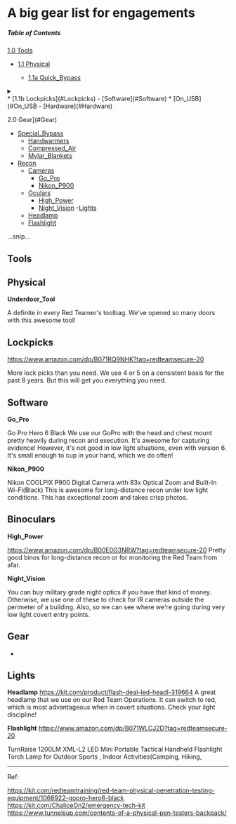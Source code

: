 # A big gear list for engagements

##### Table of Contents  


 
[1.0 Tools](#Tools)
  - [1.1 Physical](#Physical)
                  
    * [1.1a Quick_Bypass](#Quick_Bypass)
<details><summary></summary><p>
      + [Adam's_Rite](#Adam's_Rite)
      + [Travelors_Hook](#Travelors_Hook)
      + [Shims](#Shims)
      + [Underdoor_Tool](#Underdoor_Tool)
</p></details>
    * [1.1b Lockpicks](#Lockpicks)
  - [Software](#Software)
    * [On_USB](#On_USB
  - [Hardware](#Hardware)
  
2.0 Gear](#Gear)
  - [Special_Bypass](#Special_Bypass)
    * [Handwarmers](#Handwarmers)
    * [Compressed_Air](#Compressed_Air)
    * [Mylar_Blankets](#Mylar_Blankets)
  - [Recon](#Recon)
    * [Cameras](#Cameras)
      + [Go_Pro](#Go_Pro)
      + [Nikon_P900](#Nikon_P900)
    * [Oculars](#Oculars)
      + [High_Power](#High_Power)
      + [Night_Vision](#Night_Vision)
   -[Lights]()
     * [Headlamp](#Headlamp)
     * [Flashlight](#Flashlight)
     

...snip...    


## Tools
<a name="Tools"></a>

## Physical
<a name="Physical"></a>

 **Underdoor_Tool**
<a name="Underdoor_Tool"></a>

A definite in every Red Teamer's toolbag. We've opened so many doors with this awesome tool!

## Lockpicks
<a name="Lockpicks"></a>

https://www.amazon.com/dp/B071RQ9NHK?tag=redteamsecure-20

More lock picks than you need. We use 4 or 5 on a consistent basis for the past 8 years. But this will get you everything you need.

## Software
<a name="Software"></a>

**Go_Pro**
<a name="Go_Pro"></a>

Go Pro Hero 6 Black
We use our GoPro with the head and chest mount pretty heavily during recon and execution. It's awesome for capturing evidence! However, it's not good in low light situations, even with version 6. It's small enough to cup in your hand, which we do often!


**Nikon_P900**
<a name="Nikon_P900"></a>

Nikon COOLPIX P900 Digital Camera with 83x Optical Zoom and Built-In Wi-Fi(Black) 
This is awesome for long-distance recon under low light conditions. This has exceptional zoom and takes crisp photos.

## Binoculars 
<a name="Binoculars"></a>

**High_Power**
<a name="High_Power"></a>

https://www.amazon.com/dp/B00E0G3NRW?tag=redteamsecure-20
Pretty good binos for long-distance recon or for monitoring the Red Team from afar.

**Night_Vision**
<a name="Night_Vision"></a>

You can buy military grade night optics if you have that kind of money. Otherwise, we use one of these to check for IR cameras outside the perimeter of a building. Also, so we can see where we're going during very low light covert entry points.
## Gear
-

## Lights

**Headlamp**
<a name="Headlamp"></a>
https://kit.com/product/flash-deal-led-headl-319664
A great headlamp that we use on our Red Team Operations. It can switch to red, which is most advantageous when in covert situations. Check your light discipline!

**Flashlight**
https://www.amazon.com/dp/B071WLCJ2D?tag=redteamsecure-20

TurnRaise 1200LM XML-L2 LED Mini Portable Tactical Handheld Flashlight Torch Lamp for Outdoor Sports , Indoor Activities(Camping, Hiking, 

---
Ref:

https://kit.com/redteamtraining/red-team-physical-penetration-testing-equipment/1068922-gopro-hero6-black
https://kit.com/ChaliceOn2/emergency-tech-kit
https://www.tunnelsup.com/contents-of-a-physical-pen-testers-backpack/
